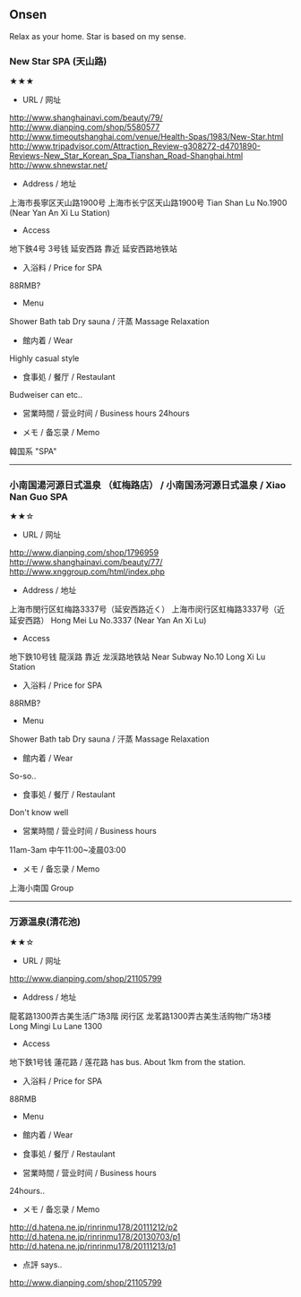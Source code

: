 ## Onsen

Relax as your home. Star is based on my sense.


### New Star SPA (天山路)

★★★

- URL / 网址

http://www.shanghainavi.com/beauty/79/
http://www.dianping.com/shop/5580577
http://www.timeoutshanghai.com/venue/Health-Spas/1983/New-Star.html
http://www.tripadvisor.com/Attraction_Review-g308272-d4701890-Reviews-New_Star_Korean_Spa_Tianshan_Road-Shanghai.html
http://www.shnewstar.net/

- Address / 地址

上海市長寧区天山路1900号
上海市长宁区天山路1900号
Tian Shan Lu No.1900 (Near Yan An Xi Lu Station)


- Access

地下鉄4号 3号钱 延安西路
靠近 延安西路地铁站


- 入浴料 / Price for SPA

88RMB?


- Menu

Shower
Bath tab
Dry sauna / 汗蒸
Massage
Relaxation



- 館内着 / Wear

Highly casual style


- 食事処 / 餐厅 / Restaulant

Budweiser can etc..


- 営業時間 / 营业时间 / Business hours
24hours


- メモ / 备忘录 / Memo

韓国系 "SPA"


---

### 小南国湯河源日式温泉 （虹梅路店） / 小南国汤河源日式温泉 / Xiao Nan Guo SPA

★★☆

- URL / 网址

http://www.dianping.com/shop/1796959
http://www.shanghainavi.com/beauty/77/
http://www.xnggroup.com/html/index.php


- Address / 地址

上海市閔行区虹梅路3337号（延安西路近く）
上海市闵行区虹梅路3337号（近延安西路）
Hong Mei Lu No.3337 (Near Yan An Xi Lu)


- Access

地下鉄10号钱 龍渓路
靠近 龙渓路地铁站
Near Subway No.10 Long Xi Lu Station


- 入浴料 / Price for SPA

88RMB?


- Menu

Shower
Bath tab
Dry sauna / 汗蒸
Massage
Relaxation


- 館内着 / Wear

So-so..


- 食事処 / 餐厅 / Restaulant

Don't know well


- 営業時間 / 营业时间 / Business hours

11am-3am
中午11:00~凌晨03:00


- メモ / 备忘录 / Memo

上海小南国 Group

---

### 万源温泉(清花池)

★★☆


- URL / 网址

http://www.dianping.com/shop/21105799

- Address / 地址

 龍茗路1300弄古美生活广场3階
闵行区 龙茗路1300弄古美生活购物广场3楼
Long Mingi Lu Lane 1300


- Access

地下鉄1号钱 蓮花路 / 莲花路 has bus. About 1km from the station.


- 入浴料 / Price for SPA

88RMB

- Menu

- 館内着 / Wear

- 食事処 / 餐厅 / Restaulant

- 営業時間 / 营业时间 / Business hours

24hours..


- メモ / 备忘录 / Memo

http://d.hatena.ne.jp/rinrinmu178/20111212/p2
http://d.hatena.ne.jp/rinrinmu178/20130703/p1
http://d.hatena.ne.jp/rinrinmu178/20111213/p1

- 点評 says..

http://www.dianping.com/shop/21105799

